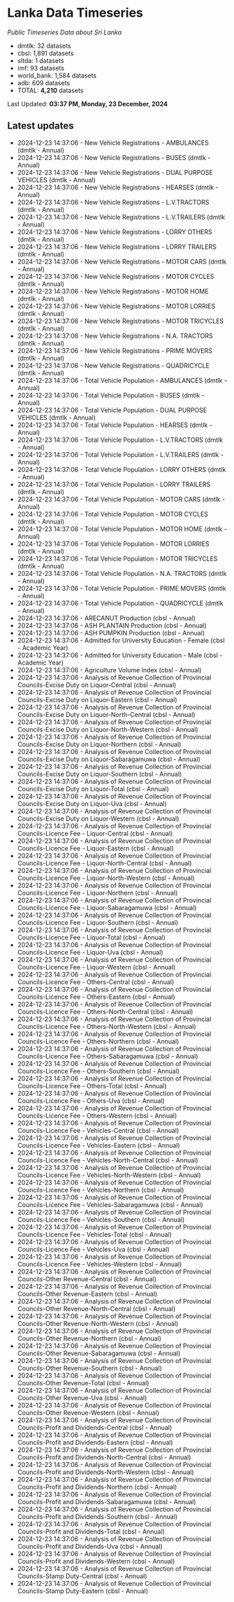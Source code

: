 # Lanka Data Timeseries
*Public Timeseries Data about Sri Lanka*

* dmtlk: 32 datasets
* cbsl: 1,891 datasets
* sltda: 1 datasets
* imf: 93 datasets
* world_bank: 1,584 datasets
* adb: 609 datasets
* TOTAL: **4,210** datasets

Last Updated: **03:37 PM, Monday, 23 December, 2024**

## Latest updates

* 2024-12-23 14:37:06 - New Vehicle Registrations - AMBULANCES (dmtlk - Annual)
* 2024-12-23 14:37:06 - New Vehicle Registrations - BUSES (dmtlk - Annual)
* 2024-12-23 14:37:06 - New Vehicle Registrations - DUAL PURPOSE VEHICLES (dmtlk - Annual)
* 2024-12-23 14:37:06 - New Vehicle Registrations - HEARSES (dmtlk - Annual)
* 2024-12-23 14:37:06 - New Vehicle Registrations - L.V.TRACTORS (dmtlk - Annual)
* 2024-12-23 14:37:06 - New Vehicle Registrations - L.V.TRAILERS (dmtlk - Annual)
* 2024-12-23 14:37:06 - New Vehicle Registrations - LORRY OTHERS (dmtlk - Annual)
* 2024-12-23 14:37:06 - New Vehicle Registrations - LORRY TRAILERS (dmtlk - Annual)
* 2024-12-23 14:37:06 - New Vehicle Registrations - MOTOR CARS (dmtlk - Annual)
* 2024-12-23 14:37:06 - New Vehicle Registrations - MOTOR CYCLES (dmtlk - Annual)
* 2024-12-23 14:37:06 - New Vehicle Registrations - MOTOR HOME (dmtlk - Annual)
* 2024-12-23 14:37:06 - New Vehicle Registrations - MOTOR LORRIES (dmtlk - Annual)
* 2024-12-23 14:37:06 - New Vehicle Registrations - MOTOR TRICYCLES (dmtlk - Annual)
* 2024-12-23 14:37:06 - New Vehicle Registrations - N.A. TRACTORS (dmtlk - Annual)
* 2024-12-23 14:37:06 - New Vehicle Registrations - PRIME MOVERS (dmtlk - Annual)
* 2024-12-23 14:37:06 - New Vehicle Registrations - QUADRICYCLE (dmtlk - Annual)
* 2024-12-23 14:37:06 - Total Vehicle Population - AMBULANCES (dmtlk - Annual)
* 2024-12-23 14:37:06 - Total Vehicle Population - BUSES (dmtlk - Annual)
* 2024-12-23 14:37:06 - Total Vehicle Population - DUAL PURPOSE VEHICLES (dmtlk - Annual)
* 2024-12-23 14:37:06 - Total Vehicle Population - HEARSES (dmtlk - Annual)
* 2024-12-23 14:37:06 - Total Vehicle Population - L.V.TRACTORS (dmtlk - Annual)
* 2024-12-23 14:37:06 - Total Vehicle Population - L.V.TRAILERS (dmtlk - Annual)
* 2024-12-23 14:37:06 - Total Vehicle Population - LORRY OTHERS (dmtlk - Annual)
* 2024-12-23 14:37:06 - Total Vehicle Population - LORRY TRAILERS (dmtlk - Annual)
* 2024-12-23 14:37:06 - Total Vehicle Population - MOTOR CARS (dmtlk - Annual)
* 2024-12-23 14:37:06 - Total Vehicle Population - MOTOR CYCLES (dmtlk - Annual)
* 2024-12-23 14:37:06 - Total Vehicle Population - MOTOR HOME (dmtlk - Annual)
* 2024-12-23 14:37:06 - Total Vehicle Population - MOTOR LORRIES (dmtlk - Annual)
* 2024-12-23 14:37:06 - Total Vehicle Population - MOTOR TRICYCLES (dmtlk - Annual)
* 2024-12-23 14:37:06 - Total Vehicle Population - N.A. TRACTORS (dmtlk - Annual)
* 2024-12-23 14:37:06 - Total Vehicle Population - PRIME MOVERS (dmtlk - Annual)
* 2024-12-23 14:37:06 - Total Vehicle Population - QUADRICYCLE (dmtlk - Annual)
* 2024-12-23 14:37:06 - ARECANUT Production (cbsl - Annual)
* 2024-12-23 14:37:06 - ASH PLANTAIN Production (cbsl - Annual)
* 2024-12-23 14:37:06 - ASH PUMPKIN Production (cbsl - Annual)
* 2024-12-23 14:37:06 - Admitted for University Education - Female (cbsl - Academic Year)
* 2024-12-23 14:37:06 - Admitted for University Education - Male (cbsl - Academic Year)
* 2024-12-23 14:37:06 - Agriculture Volume Index (cbsl - Annual)
* 2024-12-23 14:37:06 - Analysis of Revenue Collection of Provincial Councils-Excise Duty on Liquor-Central (cbsl - Annual)
* 2024-12-23 14:37:06 - Analysis of Revenue Collection of Provincial Councils-Excise Duty on Liquor-Eastern (cbsl - Annual)
* 2024-12-23 14:37:06 - Analysis of Revenue Collection of Provincial Councils-Excise Duty on Liquor-North-Central (cbsl - Annual)
* 2024-12-23 14:37:06 - Analysis of Revenue Collection of Provincial Councils-Excise Duty on Liquor-North-Western (cbsl - Annual)
* 2024-12-23 14:37:06 - Analysis of Revenue Collection of Provincial Councils-Excise Duty on Liquor-Northern (cbsl - Annual)
* 2024-12-23 14:37:06 - Analysis of Revenue Collection of Provincial Councils-Excise Duty on Liquor-Sabaragamuwa (cbsl - Annual)
* 2024-12-23 14:37:06 - Analysis of Revenue Collection of Provincial Councils-Excise Duty on Liquor-Southern (cbsl - Annual)
* 2024-12-23 14:37:06 - Analysis of Revenue Collection of Provincial Councils-Excise Duty on Liquor-Total (cbsl - Annual)
* 2024-12-23 14:37:06 - Analysis of Revenue Collection of Provincial Councils-Excise Duty on Liquor-Uva (cbsl - Annual)
* 2024-12-23 14:37:06 - Analysis of Revenue Collection of Provincial Councils-Excise Duty on Liquor-Western (cbsl - Annual)
* 2024-12-23 14:37:06 - Analysis of Revenue Collection of Provincial Councils-Licence Fee - Liquor-Central (cbsl - Annual)
* 2024-12-23 14:37:06 - Analysis of Revenue Collection of Provincial Councils-Licence Fee - Liquor-Eastern (cbsl - Annual)
* 2024-12-23 14:37:06 - Analysis of Revenue Collection of Provincial Councils-Licence Fee - Liquor-North-Central (cbsl - Annual)
* 2024-12-23 14:37:06 - Analysis of Revenue Collection of Provincial Councils-Licence Fee - Liquor-North-Western (cbsl - Annual)
* 2024-12-23 14:37:06 - Analysis of Revenue Collection of Provincial Councils-Licence Fee - Liquor-Northern (cbsl - Annual)
* 2024-12-23 14:37:06 - Analysis of Revenue Collection of Provincial Councils-Licence Fee - Liquor-Sabaragamuwa (cbsl - Annual)
* 2024-12-23 14:37:06 - Analysis of Revenue Collection of Provincial Councils-Licence Fee - Liquor-Southern (cbsl - Annual)
* 2024-12-23 14:37:06 - Analysis of Revenue Collection of Provincial Councils-Licence Fee - Liquor-Total (cbsl - Annual)
* 2024-12-23 14:37:06 - Analysis of Revenue Collection of Provincial Councils-Licence Fee - Liquor-Uva (cbsl - Annual)
* 2024-12-23 14:37:06 - Analysis of Revenue Collection of Provincial Councils-Licence Fee - Liquor-Western (cbsl - Annual)
* 2024-12-23 14:37:06 - Analysis of Revenue Collection of Provincial Councils-Licence Fee - Others-Central (cbsl - Annual)
* 2024-12-23 14:37:06 - Analysis of Revenue Collection of Provincial Councils-Licence Fee - Others-Eastern (cbsl - Annual)
* 2024-12-23 14:37:06 - Analysis of Revenue Collection of Provincial Councils-Licence Fee - Others-North-Central (cbsl - Annual)
* 2024-12-23 14:37:06 - Analysis of Revenue Collection of Provincial Councils-Licence Fee - Others-North-Western (cbsl - Annual)
* 2024-12-23 14:37:06 - Analysis of Revenue Collection of Provincial Councils-Licence Fee - Others-Northern (cbsl - Annual)
* 2024-12-23 14:37:06 - Analysis of Revenue Collection of Provincial Councils-Licence Fee - Others-Sabaragamuwa (cbsl - Annual)
* 2024-12-23 14:37:06 - Analysis of Revenue Collection of Provincial Councils-Licence Fee - Others-Southern (cbsl - Annual)
* 2024-12-23 14:37:06 - Analysis of Revenue Collection of Provincial Councils-Licence Fee - Others-Total (cbsl - Annual)
* 2024-12-23 14:37:06 - Analysis of Revenue Collection of Provincial Councils-Licence Fee - Others-Uva (cbsl - Annual)
* 2024-12-23 14:37:06 - Analysis of Revenue Collection of Provincial Councils-Licence Fee - Others-Western (cbsl - Annual)
* 2024-12-23 14:37:06 - Analysis of Revenue Collection of Provincial Councils-Licence Fee - Vehicles-Central (cbsl - Annual)
* 2024-12-23 14:37:06 - Analysis of Revenue Collection of Provincial Councils-Licence Fee - Vehicles-Eastern (cbsl - Annual)
* 2024-12-23 14:37:06 - Analysis of Revenue Collection of Provincial Councils-Licence Fee - Vehicles-North-Central (cbsl - Annual)
* 2024-12-23 14:37:06 - Analysis of Revenue Collection of Provincial Councils-Licence Fee - Vehicles-North-Western (cbsl - Annual)
* 2024-12-23 14:37:06 - Analysis of Revenue Collection of Provincial Councils-Licence Fee - Vehicles-Northern (cbsl - Annual)
* 2024-12-23 14:37:06 - Analysis of Revenue Collection of Provincial Councils-Licence Fee - Vehicles-Sabaragamuwa (cbsl - Annual)
* 2024-12-23 14:37:06 - Analysis of Revenue Collection of Provincial Councils-Licence Fee - Vehicles-Southern (cbsl - Annual)
* 2024-12-23 14:37:06 - Analysis of Revenue Collection of Provincial Councils-Licence Fee - Vehicles-Total (cbsl - Annual)
* 2024-12-23 14:37:06 - Analysis of Revenue Collection of Provincial Councils-Licence Fee - Vehicles-Uva (cbsl - Annual)
* 2024-12-23 14:37:06 - Analysis of Revenue Collection of Provincial Councils-Licence Fee - Vehicles-Western (cbsl - Annual)
* 2024-12-23 14:37:06 - Analysis of Revenue Collection of Provincial Councils-Other Revenue-Central (cbsl - Annual)
* 2024-12-23 14:37:06 - Analysis of Revenue Collection of Provincial Councils-Other Revenue-Eastern (cbsl - Annual)
* 2024-12-23 14:37:06 - Analysis of Revenue Collection of Provincial Councils-Other Revenue-North-Central (cbsl - Annual)
* 2024-12-23 14:37:06 - Analysis of Revenue Collection of Provincial Councils-Other Revenue-North-Western (cbsl - Annual)
* 2024-12-23 14:37:06 - Analysis of Revenue Collection of Provincial Councils-Other Revenue-Northern (cbsl - Annual)
* 2024-12-23 14:37:06 - Analysis of Revenue Collection of Provincial Councils-Other Revenue-Sabaragamuwa (cbsl - Annual)
* 2024-12-23 14:37:06 - Analysis of Revenue Collection of Provincial Councils-Other Revenue-Southern (cbsl - Annual)
* 2024-12-23 14:37:06 - Analysis of Revenue Collection of Provincial Councils-Other Revenue-Total (cbsl - Annual)
* 2024-12-23 14:37:06 - Analysis of Revenue Collection of Provincial Councils-Other Revenue-Uva (cbsl - Annual)
* 2024-12-23 14:37:06 - Analysis of Revenue Collection of Provincial Councils-Other Revenue-Western (cbsl - Annual)
* 2024-12-23 14:37:06 - Analysis of Revenue Collection of Provincial Councils-Profit and Dividends-Central (cbsl - Annual)
* 2024-12-23 14:37:06 - Analysis of Revenue Collection of Provincial Councils-Profit and Dividends-Eastern (cbsl - Annual)
* 2024-12-23 14:37:06 - Analysis of Revenue Collection of Provincial Councils-Profit and Dividends-North-Central (cbsl - Annual)
* 2024-12-23 14:37:06 - Analysis of Revenue Collection of Provincial Councils-Profit and Dividends-North-Western (cbsl - Annual)
* 2024-12-23 14:37:06 - Analysis of Revenue Collection of Provincial Councils-Profit and Dividends-Northern (cbsl - Annual)
* 2024-12-23 14:37:06 - Analysis of Revenue Collection of Provincial Councils-Profit and Dividends-Sabaragamuwa (cbsl - Annual)
* 2024-12-23 14:37:06 - Analysis of Revenue Collection of Provincial Councils-Profit and Dividends-Southern (cbsl - Annual)
* 2024-12-23 14:37:06 - Analysis of Revenue Collection of Provincial Councils-Profit and Dividends-Total (cbsl - Annual)
* 2024-12-23 14:37:06 - Analysis of Revenue Collection of Provincial Councils-Profit and Dividends-Uva (cbsl - Annual)
* 2024-12-23 14:37:06 - Analysis of Revenue Collection of Provincial Councils-Profit and Dividends-Western (cbsl - Annual)
* 2024-12-23 14:37:06 - Analysis of Revenue Collection of Provincial Councils-Stamp Duty-Central (cbsl - Annual)
* 2024-12-23 14:37:06 - Analysis of Revenue Collection of Provincial Councils-Stamp Duty-Eastern (cbsl - Annual)
